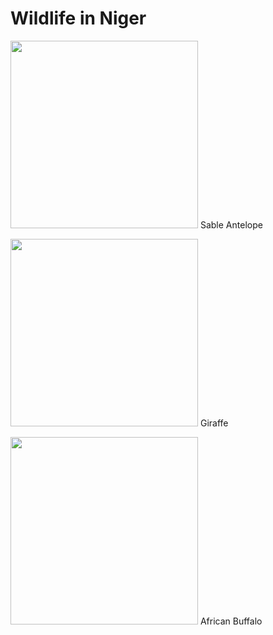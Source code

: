 <!DOCTYPE html>
</html>
<head>
<title>My Web Page</title>

<h1> Wildlife in Niger </h1>
<img src="https://upload.wikimedia.org/wikipedia/commons/9/94/Sable_antelope_%28Hippotragus_niger%29_adult_male.jpg"
width="300px" height="300px"/>
Sable Antelope

<img src="https://upload.wikimedia.org/wikipedia/commons/c/c3/Girafes_d%27Afrique_de_l%27Ouest_dans_la_zone_girafe_au_Niger_03.jpg"
width="300px" height="300px"/>
Giraffe

<img src="https://www.kevmrc.com/wp-content/uploads/2022/11/african-buffalo-is-a-niger-animal.jpg"
width="300px" height="300px"/>
African Buffalo
